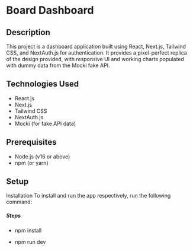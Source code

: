 # Board Dashboard

## Description

This project is a dashboard application built using React, Next.js, Tailwind CSS, and NextAuth.js for authentication. It provides a pixel-perfect replica of the design provided, with responsive UI and working charts populated with dummy data from the Mocki fake API.

## Technologies Used

- React.js
- Next.js
- Tailwind CSS
- NextAuth.js
- Mocki (for fake API data)

## Prerequisites

- Node.js (v16 or above)
- npm (or yarn)
</ul><h2>Setup</h2>
<p>Installation
To install and run the app respectively, run the following command:</p><h5>Steps</h5><ul>
<li>npm install</li>
</ul><ul>
<li>npm run dev</li>
